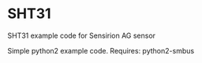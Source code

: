 # SHT31
SHT31 example code for Sensirion AG sensor

Simple python2 example code.
Requires: python2-smbus
